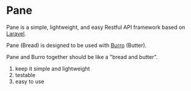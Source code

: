 # Pane

Pane is a simple, lightweight, and easy Restful API framework based on [Laravel](https://laravel.com/).

Pane (Bread) is designed to be used with [Burro](https://github.com/erme2/Burro) (Butter).

Pane and Burro together should be like a "bread and butter".

1. keep it simple and lightweight
2. testable
3. easy to use
